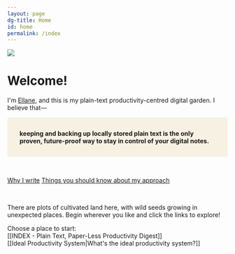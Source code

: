 ```yaml
---
layout: page
dg-title: Home
id: home
permalink: /index
---
```


<img src="/assets/img 20220531165257.png">

# Welcome!
I'm [Ellane](https://medium.com/@miscellaneplans/about), and this is my plain-text productivity-centred digital garden. I believe that—
<p style="padding: 2em 2em; background: #f6f1e3; border-radius: 4px;">
<span style="font-weight: bold">keeping and backing up locally stored plain text is the only proven, future-proof way to stay in control of your digital notes.</span></p>
<br>

[Why I write](obsidian://open?vault=PLAINTEXTPAPER-LESS_GH&file=Paper-Less%2F_notes%2FWhy%20I%20write)
[Things you should know about my approach](Things%20you%20should%20know%20about%20my%20approach.md)  

<br>

There are plots of cultivated land here, with wild seeds growing in unexpected places. Begin wherever you like and click the links to explore! <br>

Choose a place to start: <br>
[[INDEX - Plain Text, Paper-Less Productivity Digest]]  
[[Ideal Productivity System|What's the ideal productivity system?]]

<style>
  .wrapper {
    max-width: 46em;
  }
</style>
